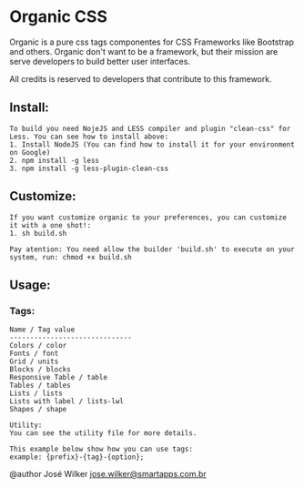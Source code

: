 # Organic CSS

Organic is a pure css tags componentes for CSS Frameworks like Bootstrap and others. Organic don't want to be a framework,
but their mission are serve developers to build better user interfaces.

All credits is reserved to developers that contribute to this framework.

## Install:

	To build you need NojeJS and LESS compiler and plugin "clean-css" for Less. You can see how to install above:
	1. Install NodeJS (You can find how to install it for your environment on Google)
	2. npm install -g less
	3. npm install -g less-plugin-clean-css

## Customize:

	If you want customize organic to your preferences, you can customize it with a one shot!:
	1. sh build.sh

	Pay atention: You need allow the builder 'build.sh' to execute on your system, run: chmod +x build.sh

## Usage:

### Tags:
    Name / Tag value
    ------------------------------
    Colors / color
   	Fonts / font
   	Grid / units
	Blocks / blocks
	Responsive Table / table
	Tables / tables
	Lists / lists
	Lists with label / lists-lwl
	Shapes / shape

	Utility:
	You can see the utility file for more details.

	This example below show how you can use tags:
	example: {prefix}-{tag}-{option};

@author José Wilker <jose.wilker@smartapps.com.br>